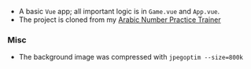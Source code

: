 - A basic `Vue` app; all important logic is in `Game.vue` and `App.vue`.
- The project is cloned from my [Arabic Number Practice Trainer](https://github.com/koljapluemer/arabic-numbers-practice)

### Misc

- The background image was compressed with `jpegoptim --size=800k`